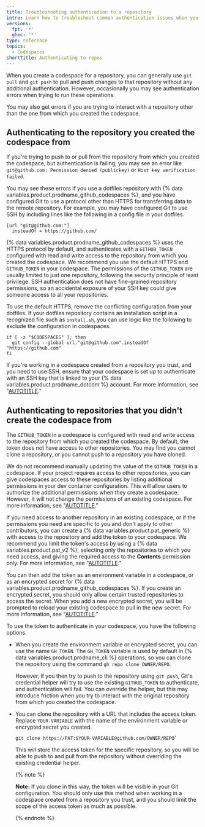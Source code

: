 ```yaml
---
title: Troubleshooting authentication to a repository
intro: Learn how to troubleshoot common authentication issues when you clone, push to, or pull from a repository in a codespace.
versions:
  fpt: '*'
  ghec: '*'
type: reference
topics:
  - Codespaces
shortTitle: Authenticating to repos
---
```


When you create a codespace for a repository, you can generally use `git pull` and `git push` to pull and push changes to that repository without any additional authentication. However, occasionally you may see authentication errors when trying to run these operations.

You may also get errors if you are trying to interact with a repository other than the one from which you created the codespace.

## Authenticating to the repository you created the codespace from

If you're trying to push to or pull from the repository from which you created the codespace, but authentication is failing, you may see an error like `git@github.com: Permission denied (publickey)` or `Host key verification failed`.

You may see these errors if you use a dotfiles repository with {% data variables.product.prodname_github_codespaces %}, and you have configured Git to use a protocol other than HTTPS for transferring data to the remote repository. For example, you may have configured Git to use SSH by including lines like the following in a config file in your dotfiles.

```
[url "git@github.com:"]
  insteadOf = https://github.com/
```

{% data variables.product.prodname_github_codespaces %} uses the HTTPS protocol by default, and authenticates with a `GITHUB_TOKEN` configured with read and write access to the repository from which you created the codespace. We recommend you use the default HTTPS and `GITHUB_TOKEN` in your codespace. The permissions of the `GITHUB_TOKEN` are usually limited to just one repository, following the security principle of least privilege. SSH authentication does not have fine-grained repository permissions, so an accidental exposure of your SSH key could give someone access to all your repositories.

To use the default HTTPS, remove the conflicting configuration from your dotfiles. If your dotfiles repository contains an installation script in a recognized file such as `install.sh`, you can use logic like the following to exclude the configuration in codespaces.

```shell
if [ -z "$CODESPACES" ]; then
  git config --global url."git@github.com".insteadOf "https://github.com"
fi
```

If you're working in a codespace created from a repository you trust, and you need to use SSH, ensure that your codespace is set up to authenticate with an SSH key that is linked to your {% data variables.product.prodname_dotcom %} account. For more information, see "[AUTOTITLE](/authentication/connecting-to-github-with-ssh/generating-a-new-ssh-key-and-adding-it-to-the-ssh-agent)."

## Authenticating to repositories that you didn't create the codespace from

The `GITHUB_TOKEN` in a codespace is configured with read and write access to the repository from which you created the codespace. By default, the token does not have access to other repositories. You may find you cannot clone a repository, or you cannot push to a repository you have cloned.

We do not recommend manually updating the value of the `GITHUB_TOKEN` in a codespace. If your project requires access to other repositories, you can give codespaces access to these repositories by listing additional permissions in your dev container configuration. This will allow users to authorize the additional permissions when they create a codespace. However, it will not change the permissions of an existing codespace. For more information, see "[AUTOTITLE](/codespaces/managing-your-codespaces/managing-repository-access-for-your-codespaces)."

If you need access to another repository in an existing codespace, or if the permissions you need are specific to you and don't apply to other contributors, you can create a {% data variables.product.pat_generic %} with access to the repository and add the token to your codespace. We recommend you limit the token's access by using a {% data variables.product.pat_v2 %}, selecting only the repositories to which you need access, and giving the required access to the **Contents** permission only. For more information, see "[AUTOTITLE](/authentication/keeping-your-account-and-data-secure/creating-a-personal-access-token#creating-a-fine-grained-personal-access-token)."

You can then add the token as an environment variable in a codespace, or as an encrypted secret for {% data variables.product.prodname_github_codespaces %}. If you create an encrypted secret, you should only allow certain trusted repositories to access the secret. When you add a new encrypted secret, you will be prompted to reload your existing codespace to pull in the new secret. For more information, see "[AUTOTITLE](/codespaces/managing-your-codespaces/managing-encrypted-secrets-for-your-codespaces)."

To use the token to authenticate in your codespace, you have the following options.

- When you create the environment variable or encrypted secret, you can use the name `GH_TOKEN`. The `GH_TOKEN` variable is used by default in {% data variables.product.prodname_cli %} operations, so you can clone the repository using the command `gh repo clone OWNER/REPO`.

  However, if you then try to push to the repository using `git push`, Git's credential helper will try to use the existing `GITHUB_TOKEN` to authenticate, and authentication will fail. You can override the helper, but this may introduce friction when you try to interact with the original repository from which you created the codespace.
- You can clone the repository with a URL that includes the access token. Replace `YOUR-VARIABLE` with the name of the environment variable or encrypted secret you created.

  ```shell
  git clone https://PAT:$YOUR-VARIABLE@github.com/OWNER/REPO`
  ```

  This will store the access token for the specific repository, so you will be able to push to and pull from the repository without overriding the existing credential helper.
  
  {% note %}

  **Note:** If you clone in this way, the token will be visible in your Git configuration. You should only use this method when working in a codespace created from a repository you trust, and you should limit the scope of the access token as much as possible.

  {% endnote %}
